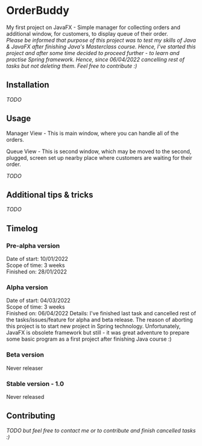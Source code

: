# OrderBuddy
My first project on JavaFX - Simple manager for collecting orders and additional window, for customers, to display queue of their order.  
*Please be informed that purpose of this project was to test my skills of Java & JavaFX after finishing Java's Masterclass course. Hence, I've started this project and after some time decided to proceed further - to learn and practise Spring framework. Hence, since 06/04/2022 cancelling rest of tasks but not deleting them. Feel free to contribute :)*

## Installation

*TODO*

## Usage

Manager View - This is main window, where you can handle all of the orders.

Queue View - This is second window, which may be moved to the second, plugged, screen set up nearby place where customers are waiting for their order.

*TODO*

## Additional tips & tricks

*TODO*

## Timelog

### Pre-alpha version  

Date of start: 10/01/2022  
Scope of time: 3 weeks  
Finished on: 28/01/2022


### Alpha version  

Date of start: 04/03/2022  
Scope of time: 3 weeks  
Finished on: 06/04/2022
Details: I've finished last task and cancelled rest of the tasks/issues/feature for alpha and beta release. The reason of aborting this project is to start new project in Spring technology. Unfortunately, JavaFX is obsolete framework but still - it was great adventure to prepare some basic program as a first project after finishing Java course :)


### Beta version  

Never releaser


### Stable version - 1.0  

Never released


## Contributing

*TODO but feel free to contact me or to contribute and finish cancelled tasks :)*
